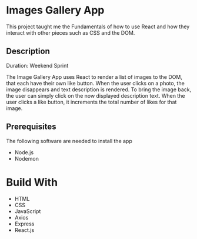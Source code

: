 # Images Gallery App

This project taught me the Fundamentals of how to use React and how they interact with other pieces such as CSS and the DOM.

## Description

Duration: Weekend Sprint

The Image Gallery App uses React to render a list of images to the DOM, that each have their own like button. When the user clicks on a photo, the image disappears and text description is rendered. To bring the image back, the user can simply click on the now displayed description text. When the user clicks a like button, it increments the total number of likes for that image.

## Prerequisites

The following software are needed to install the app

- Node.js
- Nodemon

# Build With

- HTML
- CSS
- JavaScript
- Axios
- Express
- React.js
